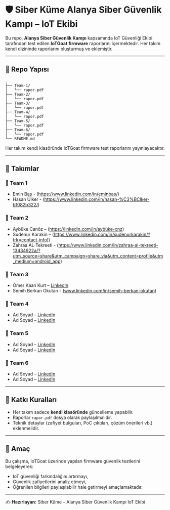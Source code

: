 # 🛡️ Siber Küme Alanya Siber Güvenlik Kampı – IoT Ekibi

Bu repo, **Alanya Siber Güvenlik Kampı** kapsamında IoT Güvenliği Ekibi tarafından test edilen **IoTGoat firmware** raporlarını içermektedir.
Her takım kendi dizininde raporlarını oluşturmuş ve eklemiştir.

---

## 📂 Repo Yapısı

```
.
├── Team-1/
│   └── rapor.pdf
├── Team-2/
│   └── rapor.pdf
├── Team-3/
│   └── rapor.pdf
├── Team-4/
│   └── rapor.pdf
├── Team-5/
│   └── rapor.pdf
├── Team-6/
│   └── rapor.pdf
└── README.md
```

Her takım kendi klasöründe IoTGoat firmware test raporlarını yayınlayacaktır.

---

## 👥 Takımlar

### 🔹 Team 1

* Emin Baş - (https://www.linkedin.com/in/eminbas/)
* Hasan Ülker - (https://www.linkedin.com/in/hasan-%C3%BClker-b1082b322/)

### 🔹 Team 2

* Aybüke Canöz – (https://linkedin.com/in/aybüke-cnz)
* Sudenur Karakin – (https://www.linkedin.com/in/sudenurkarakin/?trk=contact-info))
* Zahraa AL-Tekreeti - (https://www.linkedin.com/in/zahraa-al-tekreeti-13434922a/?utm_source=share&utm_campaign=share_via&utm_content=profile&utm_medium=android_app)

### 🔹 Team 3

* Ömer Kaan Kurt – [LinkedIn](https://www.linkedin.com/in/omer-kaan-kurt/)
* Semih Berkan Okutan - (www.linkedin.com/in/semih-berkan-okutan)

### 🔹 Team 4

* Ad Soyad – [LinkedIn](https://linkedin.com/in/username)
* Ad Soyad – [LinkedIn](https://linkedin.com/in/username)

### 🔹 Team 5

* Ad Soyad – [LinkedIn](https://linkedin.com/in/username)
* Ad Soyad – [LinkedIn](https://linkedin.com/in/username)

### 🔹 Team 6

* Ad Soyad – [LinkedIn](https://linkedin.com/in/username)
* Ad Soyad – [LinkedIn](https://linkedin.com/in/username)

---

## 📌 Katkı Kuralları

* Her takım sadece **kendi klasöründe** güncelleme yapabilir.
* Raporlar `rapor.pdf` dosya olarak paylaşılmalıdır.
* Teknik detaylar (zafiyet bulguları, PoC çıktıları, çözüm önerileri vb.) eklenmelidir.

---

## 🎯 Amaç

Bu çalışma, IoTGoat üzerinde yapılan firmware güvenlik testlerini belgeleyerek:

* IoT güvenliği farkındalığını artırmayı,
* Güvenlik zafiyetlerini analiz etmeyi,
* Öğrenilen bilgileri paylaşılabilir hale getirmeyi amaçlamaktadır.

---

✍️ **Hazırlayan:** Siber Küme – Alanya Siber Güvenlik Kampı IoT Ekibi
